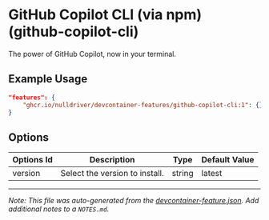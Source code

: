 
# GitHub Copilot CLI (via npm) (github-copilot-cli)

The power of GitHub Copilot, now in your terminal.

## Example Usage

```json
"features": {
    "ghcr.io/nulldriver/devcontainer-features/github-copilot-cli:1": {}
}
```

## Options

| Options Id | Description | Type | Default Value |
|-----|-----|-----|-----|
| version | Select the version to install. | string | latest |



---

_Note: This file was auto-generated from the [devcontainer-feature.json](https://github.com/nulldriver/devcontainer-features/blob/main/src/github-copilot-cli/devcontainer-feature.json).  Add additional notes to a `NOTES.md`._
